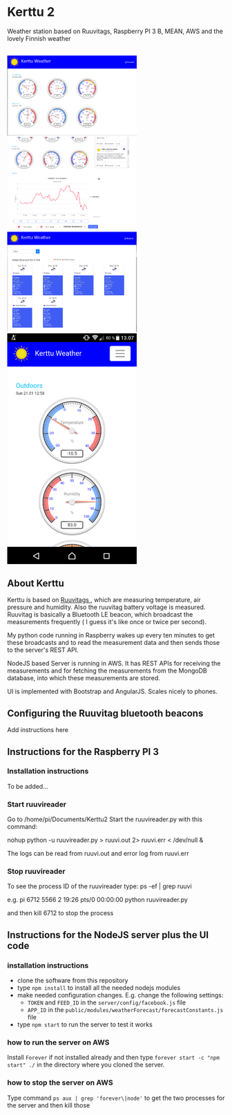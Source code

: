 # Kerttu 2

Weather station based on Ruuvitags, Raspberry PI 3 B, MEAN, AWS and the lovely Finnish weather

<br>
  <img width="300" src="https://github.com/Jussihoo/Kerttu2/blob/master/images/weather_screenshot_computer.PNG"
</br>

<br>
  <img width="300" src="https://github.com/Jussihoo/Kerttu2/blob/master/images/weather_screenshot2_computer.PNG"
</br>

<br>
  <img width="300" src="https://github.com/Jussihoo/Kerttu2/blob/master/images/forecast_screenshot_computer.PNG"
</br>

<br>
  <img width="300" src="https://github.com/Jussihoo/Kerttu2/blob/master/images/weather_screenshot_phone.png"
</br>

## About Kerttu

Kerttu is based on [Ruuvitags ](https://ruuvi.com/), which are measuring temperature, air pressure and humidity. Also the ruuvitag battery voltage is measured. Ruuvitag is basically a Bluetooth LE beacon, which broadcast the measurements frequently ( I guess it's like once or twice per second).

My python code running in Raspberry wakes up every ten minutes to get these broadcasts and to read the measurement data and then sends those to the server's REST API.

NodeJS based Server is running in AWS. It has REST APIs for receiving the measurements and for fetching the measurements from the MongoDB database, into which these measurements are stored.

UI is implemented with Bootstrap and AngularJS. Scales nicely to phones.

## Configuring the Ruuvitag bluetooth beacons

Add instructions here
  
## Instructions for the Raspberry PI 3

### Installation instructions

To be added...

### Start ruuvireader
Go to /home/pi/Documents/Kerttu2
Start the ruuvireader.py with this command:

nohup python -u ruuvireader.py > ruuvi.out 2> ruuvi.err < /dev/null &

The logs can be read from ruuvi.out and error log from ruuvi.err

### Stop ruuvireader

To see the process ID of the ruuvireader type:
ps -ef | grep ruuvi

e.g. pi        6712  5566  2 19:26 pts/0    00:00:00 python ruuvireader.py

and then kill 6712 to stop the process

## Instructions for the NodeJS server plus the UI code

### installation instructions

- clone the software from this repository
- type `npm install` to install all the needed nodejs modules
- make needed configuration changes. E.g. change the following settings:
  - `TOKEN` and `FEED_ID` in the `server/config/facebook.js` file
  - `APP_ID` in the `public/modules/weatherForecast/forecastConstants.js` file
- type `npm start` to run the server to test it works

### how to run the server on AWS

Install `Forever` if not installed already and then type `forever start -c "npm start" ./` in the directory where you cloned the server.

### how to stop the server on AWS

Type command `ps aux | grep 'forever\|node'` to get the two processes for the server and then kill those 
